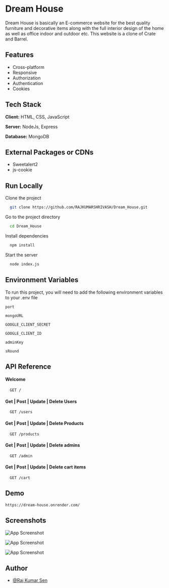 
# Dream House

Dream House is basically an E-commerce website for the best quality furniture and decorative items along with the full interior design of the home as well as office indoor and outdoor etc.
This website is a clone of Crate and Barrel.

## Features

- Cross-platform
- Responsive
- Authorization
- Authentication
- Cookies


## Tech Stack

**Client:** HTML, CSS, JavaScript

**Server:** NodeJs, Express

**Database:** MongoDB

## External Packages or CDNs
- Sweetalert2
- js-cookie

## Run Locally

Clone the project

```bash
  git clone https://github.com/RAJKUMARSHRIVASH/Dream_House.git
```

Go to the project directory

```bash
  cd Dream_House
```

Install dependencies

```bash
  npm install
```

Start the server

```bash
  node index.js
```


## Environment Variables

To run this project, you will need to add the following environment variables to your .env file

`port`

`mongoURL`

`GOOGLE_CLIENT_SECRET`

`GOOGLE_CLIENT_ID`

`adminKey`

`sRound`

## API Reference

#### Welcome 

```http
  GET /
```

#### Get | Post | Update | Delete Users

```http
  GET /users
```
#### Get | Post | Update | Delete Products
```http
  GET /products
 ```

#### Get | Post | Update | Delete admins
```http
  GET /admin
```

#### Get | Post | Update | Delete cart items
```http
  GET /cart
```

## Demo
```
https://dream-house.onrender.com/
```
## Screenshots

![App Screenshot](https://i.imgur.com/x3qaoVs.png)

![App Screenshot](https://i.imgur.com/RJnReRF.png)

![App Screenshot](https://i.imgur.com/Hrv95pl.png)


## Author

- [@Raj Kumar Sen](https://github.com/RAJKUMARSHRIVASH)
